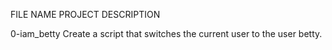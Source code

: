    FILE NAME               PROJECT DESCRIPTION

0-iam_betty              Create a script that switches the current user to the user betty.
